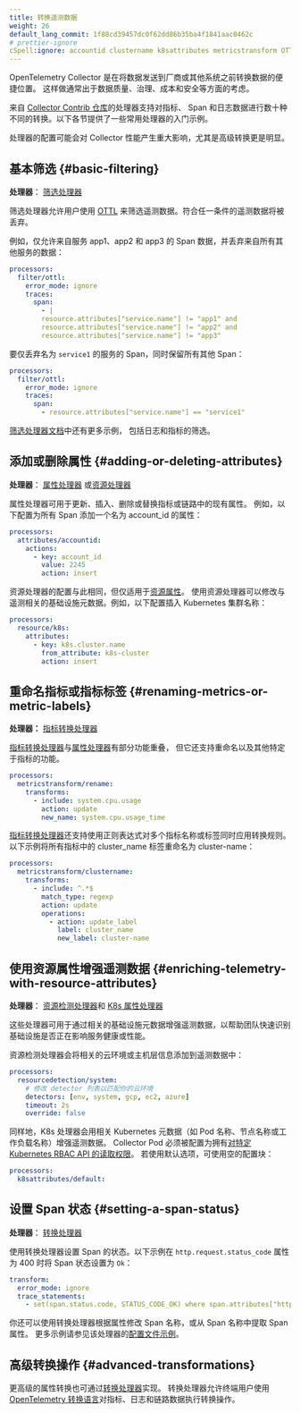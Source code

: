 ```yaml
---
title: 转换遥测数据
weight: 26
default_lang_commit: 1f88cd39457dc0f62dd86b35ba4f1841aac0462c
# prettier-ignore
cSpell:ignore: accountid clustername k8sattributes metricstransform OTTL resourcedetection
---
```


OpenTelemetry Collector 是在将数据发送到厂商或其他系统之前转换数据的便捷位置。
这样做通常出于数据质量、治理、成本和安全等方面的考虑。

来自 [Collector Contrib 仓库](https://github.com/open-telemetry/opentelemetry-collector-contrib/tree/main/processor)的处理器支持对指标、
Span 和日志数据进行数十种不同的转换。以下各节提供了一些常用处理器的入门示例。

处理器的配置可能会对 Collector 性能产生重大影响，尤其是高级转换更是明显。

## 基本筛选 {#basic-filtering}

**处理器**：
[筛选处理器](https://github.com/open-telemetry/opentelemetry-collector-contrib/tree/main/processor/filterprocessor)

筛选处理器允许用户使用
[OTTL](https://github.com/open-telemetry/opentelemetry-collector-contrib/blob/main/pkg/ottl/README.md)
来筛选遥测数据。符合任一条件的遥测数据将被丢弃。

例如，仅允许来自服务 app1、app2 和 app3 的 Span 数据，并丢弃来自所有其他服务的数据：

```yaml
processors:
  filter/ottl:
    error_mode: ignore
    traces:
      span:
        - |
        resource.attributes["service.name"] != "app1" and
        resource.attributes["service.name"] != "app2" and
        resource.attributes["service.name"] != "app3"
```

要仅丢弃名为 `service1` 的服务的 Span，同时保留所有其他 Span：

```yaml
processors:
  filter/ottl:
    error_mode: ignore
    traces:
      span:
        - resource.attributes["service.name"] == "service1"
```

[筛选处理器文档](https://github.com/open-telemetry/opentelemetry-collector-contrib/tree/main/processor/filterprocessor)中还有更多示例，
包括日志和指标的筛选。

## 添加或删除属性 {#adding-or-deleting-attributes}

**处理器**：
[属性处理器](https://github.com/open-telemetry/opentelemetry-collector-contrib/tree/main/processor/attributesprocessor)
或[资源处理器](https://github.com/open-telemetry/opentelemetry-collector-contrib/tree/main/processor/resourceprocessor)

属性处理器可用于更新、插入、删除或替换指标或链路中的现有属性。
例如，以下配置为所有 Span 添加一个名为 account_id 的属性：

```yaml
processors:
  attributes/accountid:
    actions:
      - key: account_id
        value: 2245
        action: insert
```

资源处理器的配置与此相同，但仅适用于[资源属性](/docs/specs/semconv/resource/)。
使用资源处理器可以修改与遥测相关的基础设施元数据。例如，以下配置插入 Kubernetes 集群名称：

```yaml
processors:
  resource/k8s:
    attributes:
      - key: k8s.cluster.name
        from_attribute: k8s-cluster
        action: insert
```

## 重命名指标或指标标签 {#renaming-metrics-or-metric-labels}

**处理器：**
[指标转换处理器](https://github.com/open-telemetry/opentelemetry-collector-contrib/tree/main/processor/metricstransformprocessor)

[指标转换处理器](https://github.com/open-telemetry/opentelemetry-collector-contrib/tree/main/processor/metricstransformprocessor)与[属性处理器](https://github.com/open-telemetry/opentelemetry-collector-contrib/tree/main/processor/attributesprocessor)有部分功能重叠，
但它还支持重命名以及其他特定于指标的功能。

```yaml
processors:
  metricstransform/rename:
    transforms:
      - include: system.cpu.usage
        action: update
        new_name: system.cpu.usage_time
```

[指标转换处理器](https://github.com/open-telemetry/opentelemetry-collector-contrib/tree/main/processor/metricstransformprocessor)还支持使用正则表达式对多个指标名称或标签同时应用转换规则。
以下示例将所有指标中的 cluster_name 标签重命名为 cluster-name：

```yaml
processors:
  metricstransform/clustername:
    transforms:
      - include: ^.*$
        match_type: regexp
        action: update
        operations:
          - action: update_label
            label: cluster_name
            new_label: cluster-name
```

## 使用资源属性增强遥测数据 {#enriching-telemetry-with-resource-attributes}

**处理器**：
[资源检测处理器](https://github.com/open-telemetry/opentelemetry-collector-contrib/tree/main/processor/resourcedetectionprocessor)和
[K8s 属性处理器](https://github.com/open-telemetry/opentelemetry-collector-contrib/tree/main/processor/k8sattributesprocessor)

这些处理器可用于通过相关的基础设施元数据增强遥测数据，以帮助团队快速识别基础设施是否正在影响服务健康或性能。

资源检测处理器会将相关的云环境或主机层信息添加到遥测数据中：

```yaml
processors:
  resourcedetection/system:
    # 修改 detector 列表以匹配你的云环境
    detectors: [env, system, gcp, ec2, azure]
    timeout: 2s
    override: false
```

同样地，K8s 处理器会用相关 Kubernetes 元数据（如 Pod 名称、节点名称或工作负载名称）增强遥测数据。
Collector Pod 必须被配置为拥有[对特定 Kubernetes RBAC API 的读取权限](https://pkg.go.dev/github.com/open-telemetry/opentelemetry-collector-contrib/processor/k8sattributesprocessor#readme-role-based-access-control)。
若使用默认选项，可使用空的配置块：

```yaml
processors:
  k8sattributes/default:
```

## 设置 Span 状态 {#setting-a-span-status}

**处理器**：
[转换处理器](https://github.com/open-telemetry/opentelemetry-collector-contrib/tree/main/processor/transformprocessor)

使用转换处理器设置 Span 的状态。以下示例在 `http.request.status_code` 属性为 400 时将 Span 状态设置为 `Ok`：

<!-- prettier-ignore-start -->

```yaml
transform:
  error_mode: ignore
  trace_statements:
    - set(span.status.code, STATUS_CODE_OK) where span.attributes["http.request.status_code"] == 400
```

<!-- prettier-ignore-end -->

你还可以使用转换处理器根据属性修改 Span 名称，或从 Span 名称中提取 Span 属性。
更多示例请参见该处理器的[配置文件示例](https://github.com/open-telemetry/opentelemetry-collector-contrib/blob/9b28f76c02c18f7479d10e4b6a95a21467fd85d6/processor/transformprocessor/testdata/config.yaml)。

## 高级转换操作 {#advanced-transformations}

更高级的属性转换也可通过[转换处理器](https://github.com/open-telemetry/opentelemetry-collector-contrib/tree/main/processor/transformprocessor)实现。
转换处理器允许终端用户使用
[OpenTelemetry 转换语言](https://github.com/open-telemetry/opentelemetry-collector-contrib/tree/main/pkg/ottl)对指标、日志和链路数据执行转换操作。
